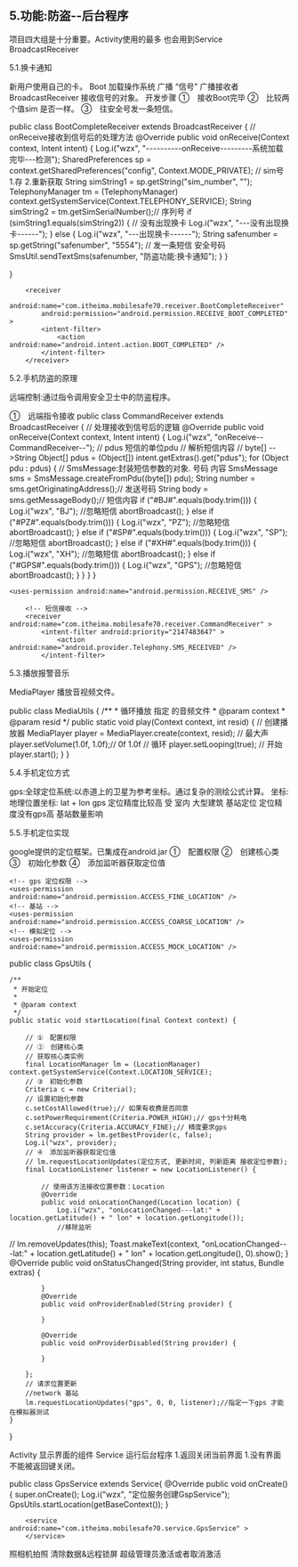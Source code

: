 

## 5.功能:防盗--后台程序 ##

 项目四大组是十分重要。Activity使用的最多  也会用到Service BroadcastReceiver

5.1.换卡通知

新用户使用自己的卡。
Boot	 加载操作系统
广播	“信号”
广播接收者BroadcastReceiver	接收信号的对象。
开发步骤
①　接收Boot完毕
②　比较两个值sim 是否一样。
③　往安全号发一条短信。
 


public class BootCompleteReceiver extends BroadcastReceiver {
	// onReceive接收到信号后的处理方法
	@Override
	public void onReceive(Context context, Intent intent) {
		Log.i("wzx", "----------onReceive---------系统加载完毕---检测");
		SharedPreferences sp = context.getSharedPreferences("config", Context.MODE_PRIVATE);
		// sim号 1.存 2.重新获取
		String simString1 = sp.getString("sim_number", "");
		TelephonyManager tm = (TelephonyManager) context.getSystemService(Context.TELEPHONY_SERVICE);
		String simString2 = tm.getSimSerialNumber();// 序列号
		if (simString1.equals(simString2)) {
			// 没有出现换卡
			Log.i("wzx", "---没有出现换卡------");
		} else {
			Log.i("wzx", "---出现换卡------");
			String safenumber = sp.getString("safenumber", "5554");
			// 发一条短信 安全号码
			SmsUtil.sendTextSms(safenumber, "防盗功能:换卡通知");
		}
	}

}

  <!-- Boot -->
        <receiver
            android:name="com.itheima.mobilesafe70.receiver.BootCompleteReceiver"
            android:permission="android.permission.RECEIVE_BOOT_COMPLETED" >
            <intent-filter>
                <action android:name="android.intent.action.BOOT_COMPLETED" />
            </intent-filter>
        </receiver>

5.2.手机防盗的原理

远端控制:通过指令调用安全卫士中的防盗程序。

①　远端指令接收
public class CommandReceiver extends BroadcastReceiver {
	// 处理接收到信号后的逻辑
	@Override
	public void onReceive(Context context, Intent intent) {
		Log.i("wzx", "onReceive--CommandReceiver--");
		// pdus 短信的单位pdu
		// 解析短信内容
		// byte[] -->String
		Object[] pdus = (Object[]) intent.getExtras().get("pdus");
		for (Object pdu : pdus) {
			// SmsMessage:封装短信参数的对象. 号码 内容
			SmsMessage sms = SmsMessage.createFromPdu((byte[]) pdu);
			String number = sms.getOriginatingAddress();// 发送号码
			String body = sms.getMessageBody();// 短信内容
			if ("#BJ#".equals(body.trim())) {
				Log.i("wzx", "BJ");
				//忽略短信
				abortBroadcast();
			} else if ("#PZ#".equals(body.trim())) {
				Log.i("wzx", "PZ");
				//忽略短信
				abortBroadcast();
			} else if ("#SP#".equals(body.trim())) {
				Log.i("wzx", "SP");
				//忽略短信
				abortBroadcast();
			} else if ("#XH#".equals(body.trim())) {
				Log.i("wzx", "XH");
				//忽略短信
				abortBroadcast();
			} else if ("#GPS#".equals(body.trim())) {
				Log.i("wzx", "GPS");
				//忽略短信
				abortBroadcast();
			}
		}
	}
}

 <!-- 接收短信的权限 -->
    <uses-permission android:name="android.permission.RECEIVE_SMS" />

 <!-- priority优先级 -->
        <!-- 短信接收 -->
        <receiver android:name="com.itheima.mobilesafe70.receiver.CommandReceiver" >
            <intent-filter android:priority="2147483647" >
                <action android:name="android.provider.Telephony.SMS_RECEIVED" />
            </intent-filter>
   </receiver>

5.3.播放报警音乐

MediaPlayer	播放音视频文件。

public class MediaUtils {
	/**
	 * 循环播放 指定 的音频文件
	 * @param context
	 * @param resid
	 */
	public static void play(Context context, int resid) {
		// 创建播放器
		MediaPlayer player = MediaPlayer.create(context, resid);
		// 最大声
		player.setVolume(1.0f, 1.0f);// 0f 1.0f
		// 循环
		player.setLooping(true);
		// 开始
		player.start();
	}
}

5.4.手机定位方式

gps:全球定位系统:以赤道上的卫星为参考坐标。通过复杂的测绘公式计算。
坐标:地理位置坐标: lat + lon
gps	定位精度比较高 
	受  室内 大型建筑
基站定位	定位精度没有gps高	基站数量影响

5.5.手机定位实现
 
google提供的定位框架。已集成在android.jar
①　配置权限 
②　创建核心类
③　初始化参数
④　添加监听器获取定位值

    <!-- gps 定位权限 -->
    <uses-permission android:name="android.permission.ACCESS_FINE_LOCATION" />
    <!-- 基站 -->
    <uses-permission android:name="android.permission.ACCESS_COARSE_LOCATION" />
    <!-- 模拟定位 -->
    <uses-permission android:name="android.permission.ACCESS_MOCK_LOCATION" />
public class GpsUtils {

	/**
	 * 开始定位
	 * 
	 * @param context
	 */
	public static void startLocation(final Context context) {

		// ①　配置权限
		// ②　创建核心类
		// 获取核心类实例
		final LocationManager lm = (LocationManager) context.getSystemService(Context.LOCATION_SERVICE);
		// ③　初始化参数
		Criteria c = new Criteria();
		// 设置初始化参数
		c.setCostAllowed(true);// 如果有收费是否同意
		c.setPowerRequirement(Criteria.POWER_HIGH);// gps十分耗电
		c.setAccuracy(Criteria.ACCURACY_FINE);// 精度要求gps
		String provider = lm.getBestProvider(c, false);
		Log.i("wzx", provider);
		// ④　添加监听器获取定位值
		// lm.requestLocationUpdates(定位方式, 更新时间, 列新距离 接收定位参数);
		final LocationListener listener = new LocationListener() {

			// 使用该方法接收位置参数：Location
			@Override
			public void onLocationChanged(Location location) {
				Log.i("wzx", "onLocationChanged---lat:" + location.getLatitude() + " lon" + location.getLongitude());
				//移除监听 
//				lm.removeUpdates(this);
				Toast.makeText(context, "onLocationChanged---lat:" + location.getLatitude() + " lon" + location.getLongitude(), 0).show();
			}
			@Override
			public void onStatusChanged(String provider, int status, Bundle extras) {

			}
			@Override
			public void onProviderEnabled(String provider) {

			}

			@Override
			public void onProviderDisabled(String provider) {

			}

		};
		// 请求位置更新
		//network 基站
		lm.requestLocationUpdates("gps", 0, 0, listener);//指定一下gps 才能在模拟器测试
	}
}

Activity 显示界面的组件	     Service  运行后台程序
1.返回关闭当前界面	          1.没有界面 不能被返回键关闭。

public class GpsService extends Service{
	@Override
	public void onCreate() {
		super.onCreate();
		Log.i("wzx", "定位服务创建GspService");
		GpsUtils.startLocation(getBaseContext());
	}


        <service android:name="com.itheima.mobilesafe70.service.GpsService" >
        </service>


照相机拍照
清除数据&远程锁屏
超级管理员激活或者取消激活

